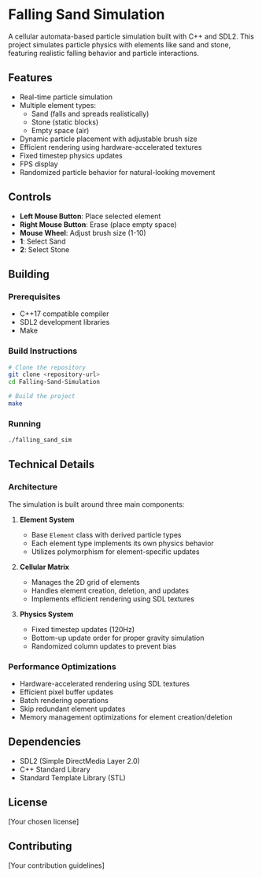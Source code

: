 # Falling Sand Simulation

A cellular automata-based particle simulation built with C++ and SDL2. This project simulates particle physics with elements like sand and stone, featuring realistic falling behavior and particle interactions.

## Features

- Real-time particle simulation
- Multiple element types:
  - Sand (falls and spreads realistically)
  - Stone (static blocks)
  - Empty space (air)
- Dynamic particle placement with adjustable brush size
- Efficient rendering using hardware-accelerated textures
- Fixed timestep physics updates
- FPS display
- Randomized particle behavior for natural-looking movement

## Controls

- **Left Mouse Button**: Place selected element
- **Right Mouse Button**: Erase (place empty space)
- **Mouse Wheel**: Adjust brush size (1-10)
- **1**: Select Sand
- **2**: Select Stone

## Building

### Prerequisites

- C++17 compatible compiler
- SDL2 development libraries
- Make

### Build Instructions

```bash
# Clone the repository
git clone <repository-url>
cd Falling-Sand-Simulation

# Build the project
make
```

### Running

```bash
./falling_sand_sim
```

## Technical Details

### Architecture

The simulation is built around three main components:

1. **Element System**
   - Base `Element` class with derived particle types
   - Each element type implements its own physics behavior
   - Utilizes polymorphism for element-specific updates

2. **Cellular Matrix**
   - Manages the 2D grid of elements
   - Handles element creation, deletion, and updates
   - Implements efficient rendering using SDL textures

3. **Physics System**
   - Fixed timestep updates (120Hz)
   - Bottom-up update order for proper gravity simulation
   - Randomized column updates to prevent bias

### Performance Optimizations

- Hardware-accelerated rendering using SDL textures
- Efficient pixel buffer updates
- Batch rendering operations
- Skip redundant element updates
- Memory management optimizations for element creation/deletion

## Dependencies

- SDL2 (Simple DirectMedia Layer 2.0)
- C++ Standard Library
- Standard Template Library (STL)

## License

[Your chosen license]

## Contributing

[Your contribution guidelines]
